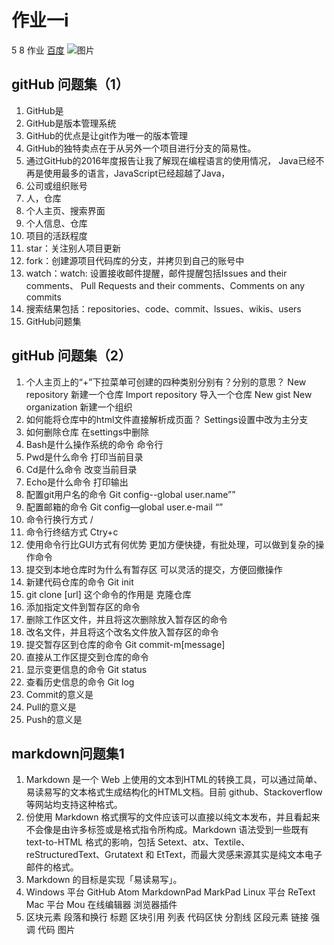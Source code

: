 # 作业一i
5 8 作业
[百度](www.baidu.com)
![图片]()
## gitHub 问题集（1）

1. GitHub是		
2. GitHub是版本管理系统
3. GitHub的优点是让git作为唯一的版本管理
4. GitHub的独特卖点在于从另外一个项目进行分支的简易性。
5. 通过GitHub的2016年度报告让我了解现在编程语言的使用情况，
  Java已经不再是使用最多的语言，JavaScript已经超越了Java，
6. 公司或组织账号
7. 人，仓库
8. 个人主页、搜索界面
9. 个人信息、仓库
10. 项目的活跃程度
11. star：关注别人项目更新
12. fork：创建源项目代码库的分支，并拷贝到自己的账号中
13. watch：watch: 设置接收邮件提醒，邮件提醒包括Issues and their comments、
   Pull Requests and their comments、Comments on any commits 
14. 搜索结果包括：repositories、code、commit、lssues、wikis、users
15. GitHub问题集
## gitHub 问题集（2）
1.	个人主页上的“+”下拉菜单可创建的四种类别分别有？分别的意思？
 New repository 新建一个仓库
 Import repository 导入一个仓库
 New gist 
 New organization 新建一个组织
2.	如何能将仓库中的html文件直接解析成页面？
 Settings设置中改为主分支
3.	如何删除仓库
 在settings中删除
4.	Bash是什么操作系统的命令
 命令行
5.	Pwd是什么命令
 打印当前目录
6.	Cd是什么命令
 改变当前目录
7.	Echo是什么命令
 打印输出
8.	配置git用户名的命令
 Git config--global user.name””
9.	配置邮箱的命令
 Git config—global user.e-mail “”
10.	命令行换行方式
/
11.	命令行终结方式
 Ctry+c
12.	使用命令行比GUI方式有何优势
 更加方便快捷，有批处理，可以做到复杂的操作命令
13.	提交到本地仓库时为什么有暂存区
 可以灵活的提交，方便回撤操作 
14.	新建代码仓库的命令
 Git init 
15.	git clone [url] 这个命令的作用是
 克隆仓库
16.	添加指定文件到暂存区的命令
17.	删除工作区文件，并且将这次删除放入暂存区的命令
18.	改名文件，并且将这个改名文件放入暂存区的命令
19.	提交暂存区到仓库的命令
 Git commit-m[message]
20.	直接从工作区提交到仓库的命令
21.	显示变更信息的命令
 Git status
22.	查看历史信息的命令
 Git log
23.	Commit的意义是
24.	Pull的意义是
25.	Push的意义是


## markdown问题集1

1. Markdown 是一个 Web 上使用的文本到HTML的转换工具，可以通过简单、易读易写的文本格式生成结构化的HTML文档。目前 github、Stackoverflow 等网站均支持这种格式。
2. 份使用 Markdown 格式撰写的文件应该可以直接以纯文本发布，并且看起来不会像是由许多标签或是格式指令所构成。Markdown 语法受到一些既有 text-to-HTML 格式的影响，包括 Setext、atx、Textile、reStructuredText、Grutatext 和 EtText，而最大灵感来源其实是纯文本电子邮件的格式。
3. Markdown 的目标是实现「易读易写」。
4. Windows 平台   GitHub Atom    MarkdownPad     MarkPad    Linux 平台  ReText  Mac 平台  Mou  在线编辑器   浏览器插件
5. 区块元素  段落和换行  标题   区块引用   列表   代码区快   分割线
 区段元素  链接   强调   代码   图片
